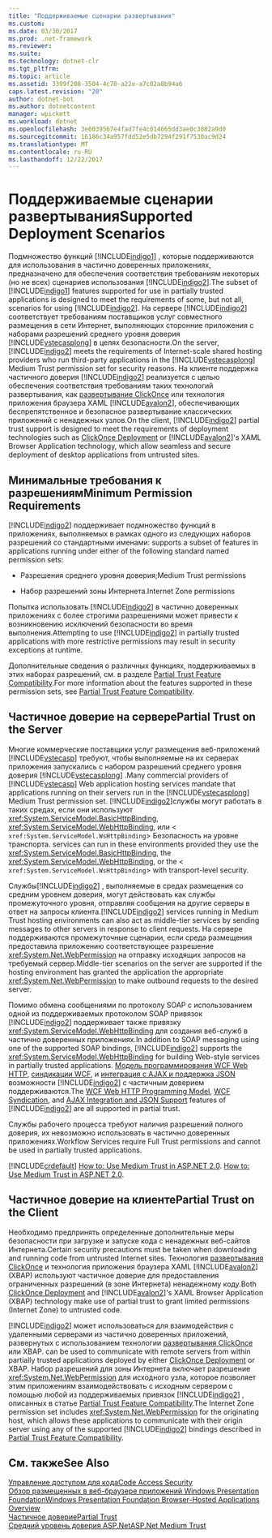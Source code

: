 ```yaml
---
title: "Поддерживаемые сценарии развертывания"
ms.custom: 
ms.date: 03/30/2017
ms.prod: .net-framework
ms.reviewer: 
ms.suite: 
ms.technology: dotnet-clr
ms.tgt_pltfrm: 
ms.topic: article
ms.assetid: 3399f208-3504-4c70-a22e-a7c02a8b94a6
caps.latest.revision: "20"
author: dotnet-bot
ms.author: dotnetcontent
manager: wpickett
ms.workload: dotnet
ms.openlocfilehash: 3e6039567e4fad7fe4c014665dd3ae0c3082a9d0
ms.sourcegitcommit: 16186c34a957fdd52e5db7294f291f7530ac9d24
ms.translationtype: MT
ms.contentlocale: ru-RU
ms.lasthandoff: 12/22/2017
---
```

# <a name="supported-deployment-scenarios"></a><span data-ttu-id="a5d81-102">Поддерживаемые сценарии развертывания</span><span class="sxs-lookup"><span data-stu-id="a5d81-102">Supported Deployment Scenarios</span></span>
<span data-ttu-id="a5d81-103">Подмножество функций [!INCLUDE[indigo1](../../../../includes/indigo1-md.md)] , которые поддерживаются для использования в частично доверенных приложениях, предназначено для обеспечения соответствия требованиям некоторых (но не всех) сценариев использования [!INCLUDE[indigo2](../../../../includes/indigo2-md.md)].</span><span class="sxs-lookup"><span data-stu-id="a5d81-103">The subset of [!INCLUDE[indigo1](../../../../includes/indigo1-md.md)] features supported for use in partially trusted applications is designed to meet the requirements of some, but not all, scenarios for using [!INCLUDE[indigo2](../../../../includes/indigo2-md.md)].</span></span> <span data-ttu-id="a5d81-104">На сервере [!INCLUDE[indigo2](../../../../includes/indigo2-md.md)] соответствует требованиям поставщиков услуг совместного размещения в сети Интернет, выполняющих сторонние приложения с наборами разрешений среднего уровня доверия [!INCLUDE[vstecasplong](../../../../includes/vstecasplong-md.md)] в целях безопасности.</span><span class="sxs-lookup"><span data-stu-id="a5d81-104">On the server, [!INCLUDE[indigo2](../../../../includes/indigo2-md.md)] meets the requirements of Internet-scale shared hosting providers who run third-party applications in the [!INCLUDE[vstecasplong](../../../../includes/vstecasplong-md.md)] Medium Trust permission set for security reasons.</span></span> <span data-ttu-id="a5d81-105">На клиенте поддержка частичного доверия [!INCLUDE[indigo2](../../../../includes/indigo2-md.md)] реализуется с целью обеспечения соответствия требованиям таких технологий развертывания, как [развертывание ClickOnce](http://go.microsoft.com/fwlink/?LinkId=83712) или технология приложения браузера XAML [!INCLUDE[avalon2](../../../../includes/avalon2-md.md)], обеспечивающих беспрепятственное и безопасное развертывание классических приложений с ненадежных узлов.</span><span class="sxs-lookup"><span data-stu-id="a5d81-105">On the client, [!INCLUDE[indigo2](../../../../includes/indigo2-md.md)] partial trust support is designed to meet the requirements of deployment technologies such as [ClickOnce Deployment](http://go.microsoft.com/fwlink/?LinkId=83712) or [!INCLUDE[avalon2](../../../../includes/avalon2-md.md)]'s XAML Browser Application technology, which allow seamless and secure deployment of desktop applications from untrusted sites.</span></span>  
  
## <a name="minimum-permission-requirements"></a><span data-ttu-id="a5d81-106">Минимальные требования к разрешениям</span><span class="sxs-lookup"><span data-stu-id="a5d81-106">Minimum Permission Requirements</span></span>  
 [!INCLUDE[indigo2](../../../../includes/indigo2-md.md)]<span data-ttu-id="a5d81-107"> поддерживает подмножество функций в приложениях, выполняемых в рамках одного из следующих наборов разрешений со стандартными именами:</span><span class="sxs-lookup"><span data-stu-id="a5d81-107"> supports a subset of features in applications running under either of the following standard named permission sets:</span></span>  
  
-   <span data-ttu-id="a5d81-108">Разрешения среднего уровня доверия;</span><span class="sxs-lookup"><span data-stu-id="a5d81-108">Medium Trust permissions</span></span>  
  
-   <span data-ttu-id="a5d81-109">Набор разрешений зоны Интернета.</span><span class="sxs-lookup"><span data-stu-id="a5d81-109">Internet Zone permissions</span></span>  
  
 <span data-ttu-id="a5d81-110">Попытка использовать [!INCLUDE[indigo2](../../../../includes/indigo2-md.md)] в частично доверенных приложениях с более строгими разрешениями может привести к возникновению исключений безопасности во время выполнения.</span><span class="sxs-lookup"><span data-stu-id="a5d81-110">Attempting to use [!INCLUDE[indigo2](../../../../includes/indigo2-md.md)] in partially trusted applications with more restrictive permissions may result in security exceptions at runtime.</span></span>  
  
 <span data-ttu-id="a5d81-111">Дополнительные сведения о различных функциях, поддерживаемых в этих наборах разрешений, см. в разделе [Partial Trust Feature Compatibility](../../../../docs/framework/wcf/feature-details/partial-trust-feature-compatibility.md).</span><span class="sxs-lookup"><span data-stu-id="a5d81-111">For more information about the features supported in these permission sets, see [Partial Trust Feature Compatibility](../../../../docs/framework/wcf/feature-details/partial-trust-feature-compatibility.md).</span></span>  
  
## <a name="partial-trust-on-the-server"></a><span data-ttu-id="a5d81-112">Частичное доверие на сервере</span><span class="sxs-lookup"><span data-stu-id="a5d81-112">Partial Trust on the Server</span></span>  
 <span data-ttu-id="a5d81-113">Многие коммерческие поставщики услуг размещения веб-приложений [!INCLUDE[vstecasp](../../../../includes/vstecasp-md.md)] требуют, чтобы выполняемые на их серверах приложения запускались с набором разрешений среднего уровня доверия [!INCLUDE[vstecasplong](../../../../includes/vstecasplong-md.md)] .</span><span class="sxs-lookup"><span data-stu-id="a5d81-113">Many commercial providers of [!INCLUDE[vstecasp](../../../../includes/vstecasp-md.md)] Web application hosting services mandate that applications running on their servers run in the [!INCLUDE[vstecasplong](../../../../includes/vstecasplong-md.md)] Medium Trust permission set.</span></span> [!INCLUDE[indigo2](../../../../includes/indigo2-md.md)]<span data-ttu-id="a5d81-114">службы могут работать в таких средах, если они используют <xref:System.ServiceModel.BasicHttpBinding>, <xref:System.ServiceModel.WebHttpBinding>, или <<!--zz xref:System.ServiceModel.WsHttpBinding --> `xref:System.ServiceModel.WsHttpBinding`> Безопасность на уровне транспорта.</span><span class="sxs-lookup"><span data-stu-id="a5d81-114"> services can run in these environments provided they use the <xref:System.ServiceModel.BasicHttpBinding>, the <xref:System.ServiceModel.WebHttpBinding>, or the <<!--zz xref:System.ServiceModel.WsHttpBinding --> `xref:System.ServiceModel.WsHttpBinding`> with transport-level security.</span></span>  
  
 <span data-ttu-id="a5d81-115">Службы[!INCLUDE[indigo2](../../../../includes/indigo2-md.md)] , выполняемые в средах размещения со средним уровнем доверия, могут действовать как службы промежуточного уровня, отправляя сообщения на другие серверы в ответ на запросы клиента.</span><span class="sxs-lookup"><span data-stu-id="a5d81-115">[!INCLUDE[indigo2](../../../../includes/indigo2-md.md)] services running in Medium Trust hosting environments can also act as middle-tier services by sending messages to other servers in response to client requests.</span></span> <span data-ttu-id="a5d81-116">На сервере поддерживаются промежуточные сценарии, если среда размещения предоставила приложению соответствующее разрешение <xref:System.Net.WebPermission> на отправку исходящих запросов на требуемый сервер.</span><span class="sxs-lookup"><span data-stu-id="a5d81-116">Middle-tier scenarios on the server are supported if the hosting environment has granted the application the appropriate <xref:System.Net.WebPermission> to make outbound requests to the desired server.</span></span>  
  
 <span data-ttu-id="a5d81-117">Помимо обмена сообщениями по протоколу SOAP с использованием одной из поддерживаемых протоколом SOAP привязок [!INCLUDE[indigo2](../../../../includes/indigo2-md.md)] поддерживает также привязку <xref:System.ServiceModel.WebHttpBinding> для создания веб-служб в частично доверенных приложениях.</span><span class="sxs-lookup"><span data-stu-id="a5d81-117">In addition to SOAP messaging using one of the supported SOAP bindings, [!INCLUDE[indigo2](../../../../includes/indigo2-md.md)] supports the <xref:System.ServiceModel.WebHttpBinding> for building Web-style services in partially trusted applications.</span></span> <span data-ttu-id="a5d81-118">[Модель программирования WCF Web HTTP](../../../../docs/framework/wcf/feature-details/wcf-web-http-programming-model.md), [синдикации WCF](../../../../docs/framework/wcf/feature-details/wcf-syndication.md), и [интеграция с AJAX и поддержка JSON](../../../../docs/framework/wcf/feature-details/ajax-integration-and-json-support.md) возможности [!INCLUDE[indigo2](../../../../includes/indigo2-md.md)] с частичным доверием поддерживаются.</span><span class="sxs-lookup"><span data-stu-id="a5d81-118">The [WCF Web HTTP Programming Model](../../../../docs/framework/wcf/feature-details/wcf-web-http-programming-model.md), [WCF Syndication](../../../../docs/framework/wcf/feature-details/wcf-syndication.md), and [AJAX Integration and JSON Support](../../../../docs/framework/wcf/feature-details/ajax-integration-and-json-support.md) features of [!INCLUDE[indigo2](../../../../includes/indigo2-md.md)] are all supported in partial trust.</span></span>  
  
 <span data-ttu-id="a5d81-119">Службы рабочего процесса требуют наличия разрешений полного доверия, их невозможно использовать в частично доверенных приложениях.</span><span class="sxs-lookup"><span data-stu-id="a5d81-119">Workflow Services require Full Trust permissions and cannot be used in partially trusted applications.</span></span>  
  
 [!INCLUDE[crdefault](../../../../includes/crdefault-md.md)]<span data-ttu-id="a5d81-120"> [How to: Use Medium Trust in ASP.NET 2.0](http://go.microsoft.com/fwlink/?LinkId=84603).</span><span class="sxs-lookup"><span data-stu-id="a5d81-120"> [How to: Use Medium Trust in ASP.NET 2.0](http://go.microsoft.com/fwlink/?LinkId=84603).</span></span>  
  
## <a name="partial-trust-on-the-client"></a><span data-ttu-id="a5d81-121">Частичное доверие на клиенте</span><span class="sxs-lookup"><span data-stu-id="a5d81-121">Partial Trust on the Client</span></span>  
 <span data-ttu-id="a5d81-122">Необходимо предпринять определенные дополнительные меры безопасности при загрузке и запуске кода с ненадежных веб-сайтов Интернета.</span><span class="sxs-lookup"><span data-stu-id="a5d81-122">Certain security precautions must be taken when downloading and running code from untrusted Internet sites.</span></span> <span data-ttu-id="a5d81-123">Технология [развертывания ClickOnce](http://go.microsoft.com/fwlink/?LinkId=83712) и технология приложения браузера XAML [!INCLUDE[avalon2](../../../../includes/avalon2-md.md)](XBAP) используют частичное доверие для предоставления ограниченных разрешений (в зоне Интернета) ненадежному коду.</span><span class="sxs-lookup"><span data-stu-id="a5d81-123">Both [ClickOnce Deployment](http://go.microsoft.com/fwlink/?LinkId=83712) and [!INCLUDE[avalon2](../../../../includes/avalon2-md.md)]'s XAML Browser Application (XBAP) technology make use of partial trust to grant limited permissions (Internet Zone) to untrusted code.</span></span>  
  
 [!INCLUDE[indigo2](../../../../includes/indigo2-md.md)]<span data-ttu-id="a5d81-124"> может использоваться для взаимодействия с удаленными серверами из частично доверенных приложений, развернутых с использованием технологии [развертывания ClickOnce](http://go.microsoft.com/fwlink/?LinkId=83712) или XBAP.</span><span class="sxs-lookup"><span data-stu-id="a5d81-124"> can be used to communicate with remote servers from within partially trusted applications deployed by either [ClickOnce Deployment](http://go.microsoft.com/fwlink/?LinkId=83712) or XBAP.</span></span> <span data-ttu-id="a5d81-125">Набор разрешений для зоны Интернета включает разрешение <xref:System.Net.WebPermission> для исходного узла, которое позволяет этим приложениям взаимодействовать с исходным сервером с помощью любой из поддерживаемых привязок [!INCLUDE[indigo2](../../../../includes/indigo2-md.md)] , описанных в статье [Partial Trust Feature Compatibility](../../../../docs/framework/wcf/feature-details/partial-trust-feature-compatibility.md).</span><span class="sxs-lookup"><span data-stu-id="a5d81-125">The Internet Zone permission set includes <xref:System.Net.WebPermission> for the originating host, which allows these applications to communicate with their origin server using any of the supported [!INCLUDE[indigo2](../../../../includes/indigo2-md.md)] bindings described in [Partial Trust Feature Compatibility](../../../../docs/framework/wcf/feature-details/partial-trust-feature-compatibility.md).</span></span>  
  
## <a name="see-also"></a><span data-ttu-id="a5d81-126">См. также</span><span class="sxs-lookup"><span data-stu-id="a5d81-126">See Also</span></span>  
 [<span data-ttu-id="a5d81-127">Управление доступом для кода</span><span class="sxs-lookup"><span data-stu-id="a5d81-127">Code Access Security</span></span>](http://go.microsoft.com/fwlink/?LinkId=83717)  
 [<span data-ttu-id="a5d81-128">Обзор размещенных в веб-браузере приложений Windows Presentation Foundation</span><span class="sxs-lookup"><span data-stu-id="a5d81-128">Windows Presentation Foundation Browser-Hosted Applications Overview</span></span>](http://go.microsoft.com/fwlink/?LinkId=98397)  
 [<span data-ttu-id="a5d81-129">Частичное доверие</span><span class="sxs-lookup"><span data-stu-id="a5d81-129">Partial Trust</span></span>](../../../../docs/framework/wcf/feature-details/partial-trust.md)  
 [<span data-ttu-id="a5d81-130">Средний уровень доверия ASP.Net</span><span class="sxs-lookup"><span data-stu-id="a5d81-130">ASP.Net Medium Trust</span></span>](http://go.microsoft.com/fwlink/?LinkId=69328)
